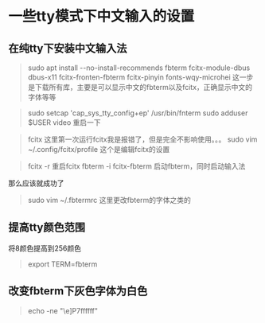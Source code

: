 # 一些tty模式下中文输入的设置


## 在纯tty下安装中文输入法

> sudo apt install --no-install-recommends fbterm fcitx-module-dbus dbus-x11 fcitx-fronten-fbterm fcitx-pinyin fonts-wqy-microhei
这一步是下载所有库，主要是可以显示中文的fbterm以及fcitx，正确显示中文的字体等等

> sudo setcap 'cap_sys_tty_config+ep' /usr/bin/fnterm
> sudo adduser $USER video
重启一下

> fcitx
这里第一次运行fcitx我是报错了，但是完全不影响使用。。。
> sudo vim ~/.config/fcitx/profile
这个是编辑fcitx的设置

> fcitx -r
重启fcitx
> fbterm -i fcitx-fbterm
启动fbterm，同时启动输入法

那么应该就成功了

> sudo vim ~/.fbtermrc
这里更改fbterm的字体之类的


## 提高tty颜色范围
将8颜色提高到256颜色
> export TERM=fbterm

## 改变fbterm下灰色字体为白色

> echo -ne "\e]P7ffffff"
